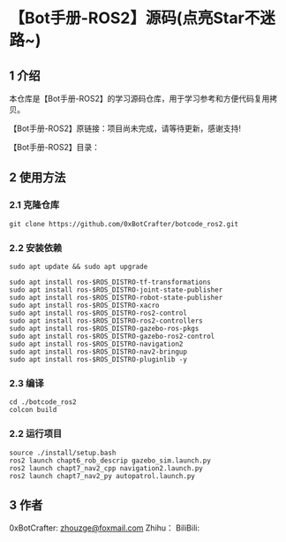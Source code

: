 # 【Bot手册-ROS2】源码(点亮Star不迷路~)
## 1 介绍
本仓库是【Bot手册-ROS2】的学习源码仓库，用于学习参考和方便代码复用拷贝。

【Bot手册-ROS2】原链接：项目尚未完成，请等待更新，感谢支持!

【Bot手册-ROS2】目录：

## 2 使用方法
### 2.1 克隆仓库
```shell
git clone https://github.com/0xBotCrafter/botcode_ros2.git
```
### 2.2 安装依赖
```shell
sudo apt update && sudo apt upgrade

sudo apt install ros-$ROS_DISTRO-tf-transformations
sudo apt install ros-$ROS_DISTRO-joint-state-publisher
sudo apt install ros-$ROS_DISTRO-robot-state-publisher
sudo apt install ros-$ROS_DISTRO-xacro
sudo apt install ros-$ROS_DISTRO-ros2-control
sudo apt install ros-$ROS_DISTRO-ros2-controllers
sudo apt install ros-$ROS_DISTRO-gazebo-ros-pkgs
sudo apt install ros-$ROS_DISTRO-gazebo-ros2-control
sudo apt install ros-$ROS_DISTRO-navigation2
sudo apt install ros-$ROS_DISTRO-nav2-bringup
sudo apt install ros-$ROS_DISTRO-pluginlib -y
```
### 2.3 编译
```shell
cd ./botcode_ros2
colcon build
```

### 2.2 运行项目
```shell
source ./install/setup.bash
ros2 launch chapt6_rob_descrip gazebo_sim.launch.py
ros2 launch chapt7_nav2_cpp navigation2.launch.py
ros2 launch chapt7_nav2_py autopatrol.launch.py
```
## 3 作者
0xBotCrafter: zhouzge@foxmail.com
Zhihu：
BiliBili: